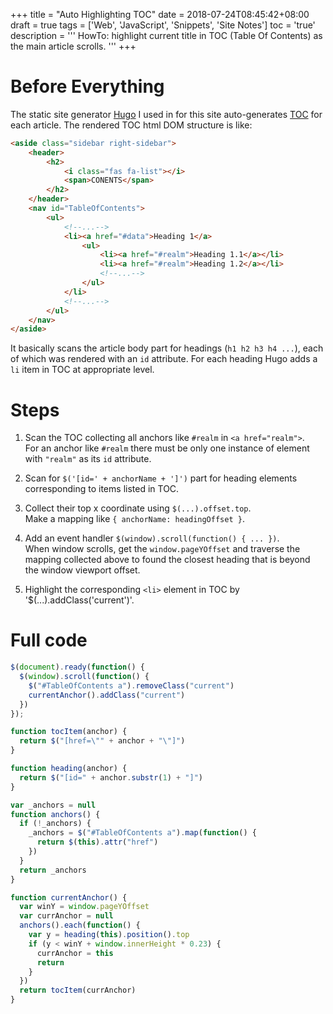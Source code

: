 +++
title       = "Auto Highlighting TOC"
date        = 2018-07-24T08:45:42+08:00
draft       = true
tags        = ['Web', 'JavaScript', 'Snippets', 'Site Notes']
toc         = 'true'
description = '''
HowTo: highlight current title in TOC (Table Of Contents) as the main article
scrolls.
'''
+++

# Before Everything

The static site generator [Hugo] I used in for this site auto-generates [TOC]
for each article. The rendered TOC html DOM structure is like:

```html
<aside class="sidebar right-sidebar">
    <header>
        <h2>
            <i class="fas fa-list"></i>
            <span>CONENTS</span>
        </h2>
    </header>
    <nav id="TableOfContents">
        <ul>
            <!--...-->
            <li><a href="#data">Heading 1</a>
                <ul>
                    <li><a href="#realm">Heading 1.1</a></li>
                    <li><a href="#realm">Heading 1.2</a></li>
                    <!--...-->
                </ul>
            </li>
            <!--...-->
        </ul>
    </nav>
</aside>
```

It basically scans the article body part for headings (`h1 h2 h3 h4 ...`), each
of which was rendered with an `id` attribute. For each heading Hugo adds a `li`
item in TOC at appropriate level.

# Steps

1. Scan the TOC collecting all anchors like `#realm` in `<a href="realm">`.  
   For an anchor like `#realm` there must be only one instance of element with
   `"realm"` as its `id` attribute.

1. Scan for `$('[id=' + anchorName + ']')` part for heading elements
   corresponding to items listed in TOC.

1. Collect their top x coordinate using `$(...).offset.top`.  
   Make a mapping like `{ anchorName: headingOffset }`.

1. Add an event handler `$(window).scroll(function() { ... })`.  
   When window scrolls, get the `window.pageYOffset` and traverse the mapping
   collected above to found the closest heading that is beyond the window
   viewport offset.

1. Highlight the corresponding `<li>` element in TOC by
   '$(...).addClass('current')'.

# Full code

```javascript
$(document).ready(function() {
  $(window).scroll(function() {
    $("#TableOfContents a").removeClass("current")
    currentAnchor().addClass("current")
  })
});

function tocItem(anchor) {
  return $("[href=\"" + anchor + "\"]")
}

function heading(anchor) {
  return $("[id=" + anchor.substr(1) + "]")
}

var _anchors = null
function anchors() {
  if (!_anchors) {
    _anchors = $("#TableOfContents a").map(function() {
      return $(this).attr("href")
    })
  }
  return _anchors
}

function currentAnchor() {
  var winY = window.pageYOffset
  var currAnchor = null
  anchors().each(function() {
    var y = heading(this).position().top
    if (y < winY + window.innerHeight * 0.23) {
      currAnchor = this
      return
    }
  })
  return tocItem(currAnchor)
}
```

[TOC]: https://en.wikipedia.org/wiki/Table_of_contents
[Hugo]: http://gohugo.io
